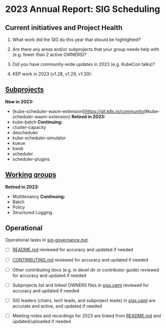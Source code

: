 # 2023 Annual Report: SIG Scheduling

## Current initiatives and Project Health

1. What work did the SIG do this year that should be highlighted?

<!--
   Some example items that might be worth highlighting:
   - Major KEP advancement
   - Important initiatives that aren't tracked via KEPs
   - Paying down significant tech debt
   - Governance and leadership changes
-->

2. Are there any areas and/or subprojects that your group needs help with (e.g. fewer than 2 active OWNERS)?


3. Did you have community-wide updates in 2023 (e.g. KubeCon talks)?

<!--
  Examples include links to email, slides, or recordings.
-->

4. KEP work in 2023 (v1.28, v1.29, v1.30):
<!--
   TODO: Uncomment the following auto-generated list of KEPs, once reviewed & updated for correction.

   Note: This list is generated from the KEP metadata in kubernetes/enhancements repository.
      If you find any discrepancy in the generated list here, please check the KEP metadata.
      Please raise an issue in kubernetes/community, if the KEP metadata is correct but the generated list is incorrect.
-->

<!-- 
  - Alpha
    - [3633 - Introduce MatchLabelKeys and MismatchLabelKeys to PodAffinity and PodAntiAffinity](https://github.com/kubernetes/enhancements/tree/master/keps/sig-scheduling/3633-matchlabelkeys-to-podaffinity) - v1.29

  - Beta
    - [3902 - Decouple TaintManager from NodeLifeCycleController](https://github.com/kubernetes/enhancements/tree/master/keps/sig-scheduling/3902-decoupled-taint-manager) - v1.29
    - [4247 - Per-plugin callback functions for efficient requeueing in the scheduling queue](https://github.com/kubernetes/enhancements/tree/master/keps/sig-scheduling/4247-queueinghint) - v1.28

  - Stable
    - [3022 - Tuning the number of domains in PodTopologySpread](https://github.com/kubernetes/enhancements/tree/master/keps/sig-scheduling/3022-min-domains-in-pod-topology-spread) - v1.30
    - [3243 - Respect PodTopologySpread after rolling upgrades](https://github.com/kubernetes/enhancements/tree/master/keps/sig-scheduling/3243-respect-pod-topology-spread-after-rolling-upgrades) - v1.29
    - [3521 - Pod Scheduling Readiness](https://github.com/kubernetes/enhancements/tree/master/keps/sig-scheduling/3521-pod-scheduling-readiness) - v1.30
    - [3838 - Pod Mutable Scheduling Directives](https://github.com/kubernetes/enhancements/tree/master/keps/sig-scheduling/3838-pod-mutable-scheduling-directives) - v1.30 -->

## [Subprojects](https://git.k8s.io/community/sig-scheduling#subprojects)


**New in 2023:**
  - [kube-scheduler-wasm-extension](https://git.k8s.io/community/<no value>#kube-scheduler-wasm-extension)
**Retired in 2023:**
  - kube-batch
**Continuing:**
  - cluster-capacity
  - descheduler
  - kube-scheduler-simulator
  - kueue
  - kwok
  - scheduler
  - scheduler-plugins

## [Working groups](https://git.k8s.io/community/sig-scheduling#working-groups)

**Retired in 2023:**
 - Multitenancy
**Continuing:**
 - Batch
 - Policy
 - Structured Logging

## Operational

Operational tasks in [sig-governance.md]:
- [ ] [README.md] reviewed for accuracy and updated if needed
- [ ] [CONTRIBUTING.md] reviewed for accuracy and updated if needed
- [ ] Other contributing docs (e.g. in devel dir or contributor guide) reviewed for accuracy and updated if needed
- [ ] Subprojects list and linked OWNERS files in [sigs.yaml] reviewed for accuracy and updated if needed
- [ ] SIG leaders (chairs, tech leads, and subproject leads) in [sigs.yaml] are accurate and active, and updated if needed
- [ ] Meeting notes and recordings for 2023 are linked from [README.md] and updated/uploaded if needed


[CONTRIBUTING.md]: https://git.k8s.io/community/sig-scheduling/CONTRIBUTING.md
[sig-governance.md]: https://git.k8s.io/community/committee-steering/governance/sig-governance.md
[README.md]: https://git.k8s.io/community/sig-scheduling/README.md
[sigs.yaml]: https://git.k8s.io/community/sigs.yaml
[devel]: https://git.k8s.io/community/contributors/devel/README.md
